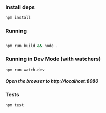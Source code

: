 ### Install deps

```sh
npm install
```

### Running

```sh

npm run build && node .
```


### Running in Dev Mode (with watchers)

```sh
npm run watch-dev
```

##### Open the browser to http://localhost:8080

### Tests

```sh
npm test
```


